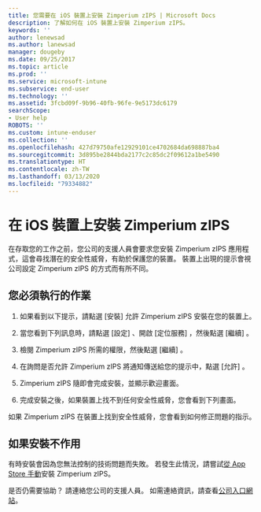 ```yaml
---
title: 您需要在 iOS 裝置上安裝 Zimperium zIPS | Microsoft Docs
description: 了解如何在 iOS 裝置上安裝 Zimperium zIPS。
keywords: ''
author: lenewsad
ms.author: lanewsad
manager: dougeby
ms.date: 09/25/2017
ms.topic: article
ms.prod: ''
ms.service: microsoft-intune
ms.subservice: end-user
ms.technology: ''
ms.assetid: 3fcbd09f-9b96-40fb-96fe-9e5173dc6179
searchScope:
- User help
ROBOTS: ''
ms.custom: intune-enduser
ms.collection: ''
ms.openlocfilehash: 427d79750afe12929101ce4702684da698887ba4
ms.sourcegitcommit: 3d895be2844bda2177c2c85dc2f09612a1be5490
ms.translationtype: HT
ms.contentlocale: zh-TW
ms.lasthandoff: 03/13/2020
ms.locfileid: "79334882"
---
```

# <a name="install-zimperium-zips-on-your-ios-device"></a>在 iOS 裝置上安裝 Zimperium zIPS

在存取您的工作之前，您公司的支援人員會要求您安裝 Zimperium zIPS 應用程式，這會尋找潛在的安全性威脅，有助於保護您的裝置。 裝置上出現的提示會視公司設定 Zimperium zIPS 的方式而有所不同。

## <a name="what-you-need-to-do"></a>您必須執行的作業 

1. 如果看到以下提示，請點選 [安裝]  允許 Zimperium zIPS 安裝在您的裝置上。

2. 當您看到下列訊息時，請點選 [設定]  、開啟 [定位服務]  ，然後點選 [繼續]  。

3. 檢閱 Zimperium zIPS 所需的權限，然後點選 [繼續]  。

4. 在詢問是否允許 Zimperium zIPS 將通知傳送給您的提示中，點選 [允許]  。

5. Zimperium zIPS 隨即會完成安裝，並顯示歡迎畫面。

6. 完成安裝之後，如果裝置上找不到任何安全性威脅，您會看到下列畫面。

如果 Zimperium zIPS 在裝置上找到安全性威脅，您會看到如何修正問題的指示。

## <a name="if-the-installation-doesnt-work"></a>如果安裝不作用

有時安裝會因為您無法控制的技術問題而失敗。 若發生此情況，請嘗試[從 App Store 手動](https://itunes.apple.com/app/zimperium-zips/id1030924459)安裝 Zimperium zIPS。

是否仍需要協助？ 請連絡您公司的支援人員。 如需連絡資訊，請查看[公司入口網站](https://go.microsoft.com/fwlink/?linkid=2010980)。
